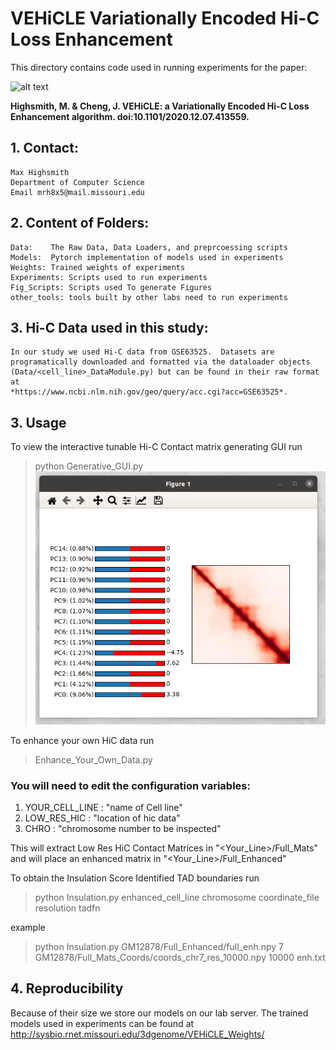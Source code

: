 # VEHiCLE Variationally Encoded Hi-C Loss Enhancement

This directory contains code used in running experiments for the paper:

![alt text](https://github.com/Max-Highsmith/VEHiCLE/main/VEHiCLE_Logo.png)

**Highsmith, M. & Cheng, J. VEHiCLE: a Variationally Encoded Hi-C Loss Enhancement algorithm. doi:10.1101/2020.12.07.413559.**

## 1. Contact:
	Max Highsmith
	Department of Computer Science
	Email mrh8x5@mail.missouri.edu

## 2. Content of Folders:
	Data:    The Raw Data, Data Loaders, and preprcoessing scripts
	Models:  Pytorch implementation of models used in experiments
	Weights: Trained weights of experiments
	Experiments: Scripts used to run experiments
	Fig_Scripts: Scripts used To generate Figures
	other_tools: tools built by other labs need to run experiments

## 3.   Hi-C Data used in this study:
	In our study we used Hi-C data from GSE63525.  Datasets are programatically downloaded and formatted via the dataloader objects (Data/<cell_line>_DataModule.py) but can be found in their raw format at
	*https://www.ncbi.nlm.nih.gov/geo/query/acc.cgi?acc=GSE63525*.


## 3. Usage
	
To view the interactive tunable Hi-C Contact matrix generating GUI run
> python Generative_GUI.py
![gui](Utils/gui.png)

To enhance your own HiC data run
> Enhance_Your_Own_Data.py

### You will need to edit the configuration variables:
<ol>
<li>YOUR_CELL_LINE : "name of Cell line"</li>
<li>LOW_RES_HIC    : "location of hic data"</li>
<li>CHRO	       : "chromosome number to be inspected"</li>
</ol>

This will extract Low Res HiC Contact Matrices in
	"<Your_Line>/Full_Mats"
and will place an enhanced matrix in
	"<Your_Line>/Full_Enhanced"

To obtain the Insulation Score Identified TAD boundaries run
> python Insulation.py enhanced_cell_line chromosome coordinate_file resolution tadfn

example
> python Insulation.py GM12878/Full_Enhanced/full_enh.npy 7 GM12878/Full_Mats_Coords/coords_chr7_res_10000.npy 10000 enh.txt


## 4. Reproducibility

Because of their size we store our models on our lab server.
The trained models used in experiments can be found at
http://sysbio.rnet.missouri.edu/3dgenome/VEHiCLE_Weights/
